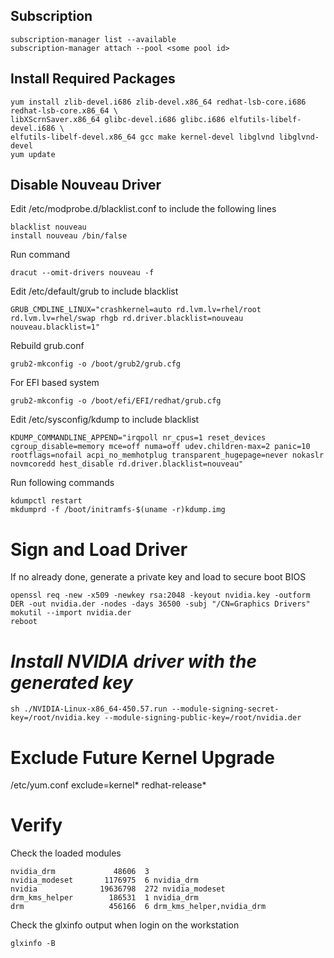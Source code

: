 ## **Subscription**
```shell
subscription-manager list --available
subscription-manager attach --pool <some pool id>
```

## **Install Required Packages**
```shell
yum install zlib-devel.i686 zlib-devel.x86_64 redhat-lsb-core.i686 redhat-lsb-core.x86_64 \
libXScrnSaver.x86_64 glibc-devel.i686 glibc.i686 elfutils-libelf-devel.i686 \
elfutils-libelf-devel.x86_64 gcc make kernel-devel libglvnd libglvnd-devel
yum update
```

## **Disable Nouveau Driver**
Edit /etc/modprobe.d/blacklist.conf to include the following lines
```shell
blacklist nouveau
install nouveau /bin/false
```
Run command
```shell
dracut --omit-drivers nouveau -f    
```

Edit /etc/default/grub to include blacklist
```shell
GRUB_CMDLINE_LINUX="crashkernel=auto rd.lvm.lv=rhel/root rd.lvm.lv=rhel/swap rhgb rd.driver.blacklist=nouveau nouveau.blacklist=1"
```
Rebuild grub.conf
```shell
grub2-mkconfig -o /boot/grub2/grub.cfg   
```
For EFI based system 
```shell
grub2-mkconfig -o /boot/efi/EFI/redhat/grub.cfg
```

Edit /etc/sysconfig/kdump to include blacklist
```shell
KDUMP_COMMANDLINE_APPEND="irqpoll nr_cpus=1 reset_devices cgroup_disable=memory mce=off numa=off udev.children-max=2 panic=10 rootflags=nofail acpi_no_memhotplug transparent_hugepage=never nokaslr novmcoredd hest_disable rd.driver.blacklist=nouveau"
```
Run following commands
```shell
kdumpctl restart   
mkdumprd -f /boot/initramfs-$(uname -r)kdump.img       
```

# **Sign and Load Driver**
If no already done, generate a private key and load to secure boot BIOS
```shell
openssl req -new -x509 -newkey rsa:2048 -keyout nvidia.key -outform DER -out nvidia.der -nodes -days 36500 -subj "/CN=Graphics Drivers"
mokutil --import nvidia.der
reboot
```

# ***Install NVIDIA driver with the generated key***
```shell
sh ./NVIDIA-Linux-x86_64-450.57.run --module-signing-secret-key=/root/nvidia.key --module-signing-public-key=/root/nvidia.der
```

# **Exclude Future Kernel Upgrade**
/etc/yum.conf
exclude=kernel* redhat-release*     

# Verify
Check the loaded modules
```shell
nvidia_drm             48606  3
nvidia_modeset       1176975  6 nvidia_drm
nvidia              19636798  272 nvidia_modeset
drm_kms_helper        186531  1 nvidia_drm
drm                   456166  6 drm_kms_helper,nvidia_drm
```

Check the glxinfo output when login on the workstation
```shell
glxinfo -B
```
